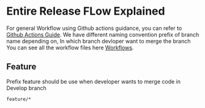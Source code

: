 # Entire Release FLow Explained

For general Workflow using Github actions guidance, you can refer to [Github Actions Guide](https://docs.github.com/en/actions/guides). 
We have different naming convention prefix of branch name depending on, In which branch devloper want to merge the branch
You can see all the workflow files here [Workflows](https://github.com/REAN-Foundation/reancare-service/tree/develop/.github/workflows).

## Feature

Prefix feature should be use when developer wants to merge code in Develop branch
 ```sh
 feature/*

